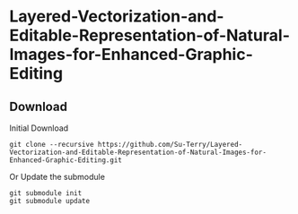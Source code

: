 # Layered-Vectorization-and-Editable-Representation-of-Natural-Images-for-Enhanced-Graphic-Editing

## Download
Initial Download
```
git clone --recursive https://github.com/Su-Terry/Layered-Vectorization-and-Editable-Representation-of-Natural-Images-for-Enhanced-Graphic-Editing.git
```

Or Update the submodule
```
git submodule init
git submodule update
```
